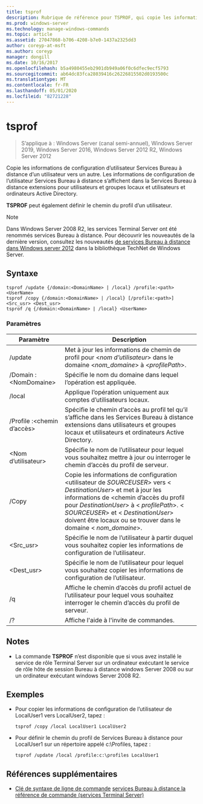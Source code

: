 ```yaml
---
title: tsprof
description: Rubrique de référence pour TSPROF, qui copie les informations de configuration utilisateur Services Bureau à distance d’un utilisateur vers un autre.
ms.prod: windows-server
ms.technology: manage-windows-commands
ms.topic: article
ms.assetid: 27047868-b706-4208-b7e0-1437a2325dd3
author: coreyp-at-msft
ms.author: coreyp
manager: dongill
ms.date: 10/16/2017
ms.openlocfilehash: b5a4980455eb2901db949a06f0c6dfec9ecf5793
ms.sourcegitcommit: ab64dc83fca28039416c26226815502d0193500c
ms.translationtype: MT
ms.contentlocale: fr-FR
ms.lasthandoff: 05/01/2020
ms.locfileid: "82721228"
---
```

# <a name="tsprof"></a>tsprof

> S’applique à : Windows Server (canal semi-annuel), Windows Server 2019, Windows Server 2016, Windows Server 2012 R2, Windows Server 2012

Copie les informations de configuration d’utilisateur Services Bureau à distance d’un utilisateur vers un autre.
Les informations de configuration de l’utilisateur Services Bureau à distance s’affichent dans la Services Bureau à distance extensions pour utilisateurs et groupes locaux et utilisateurs et ordinateurs Active Directory.

**TSPROF** peut également définir le chemin du profil d’un utilisateur.



> [!NOTE]
> Dans Windows Server 2008 R2, les services Terminal Server ont été renommés services Bureau à distance. Pour découvrir les nouveautés de la dernière version, consultez les nouveautés [de services Bureau à distance dans Windows server 2012](https://technet.microsoft.com/library/hh831527) dans la bibliothèque TechNet de Windows Server.

## <a name="syntax"></a>Syntaxe
```
tsprof /update {/domain:<DomainName> | /local} /profile:<path> <UserName>
tsprof /copy {/domain:<DomainName> | /local} [/profile:<path>] <Src_usr> <Dest_usr>
tsprof /q {/domain:<DomainName> | /local} <UserName>
```

### <a name="parameters"></a>Paramètres
|Paramètre|Description|
|-------|--------|
|/update|Met à jour les informations de chemin de profil pour <*nom d’utilisateur*> dans le domaine <*nom_domaine*> à <*profilePath*>.|
|/Domain :\<NomDomaine>|Spécifie le nom du domaine dans lequel l’opération est appliquée.|
|/local|Applique l’opération uniquement aux comptes d’utilisateurs locaux.|
|/Profile :\<chemin d’accès>|Spécifie le chemin d’accès au profil tel qu’il s’affiche dans les Services Bureau à distance extensions dans utilisateurs et groupes locaux et utilisateurs et ordinateurs Active Directory.|
|\<Nom d’utilisateur>|Spécifie le nom de l’utilisateur pour lequel vous souhaitez mettre à jour ou interroger le chemin d’accès du profil de serveur.|
|/Copy|Copie les informations de configuration \<utilisateur de *SOURCEUSER*> vers \< *DestinationUser*> et met à jour les informations de \<chemin d’accès du profil pour *DestinationUser*> à \< *profilePath*>. \< *SOURCEUSER*> et \< *DestinationUser*> doivent être locaux ou se trouver dans le domaine \< *nom_domaine*>.|
|\<Src_usr>|Spécifie le nom de l’utilisateur à partir duquel vous souhaitez copier les informations de configuration de l’utilisateur.|
|\<Dest_usr>|Spécifie le nom de l’utilisateur pour lequel vous souhaitez copier les informations de configuration de l’utilisateur.|
|/q|Affiche le chemin d’accès du profil actuel de l’utilisateur pour lequel vous souhaitez interroger le chemin d’accès du profil de serveur.|
|/?|Affiche l'aide à l'invite de commandes.|

## <a name="remarks"></a>Notes 
-   La commande **TSPROF** n’est disponible que si vous avez installé le service de rôle Terminal Server sur un ordinateur exécutant le service de rôle hôte de session Bureau à distance windows Server 2008 ou sur un ordinateur exécutant windows Server 2008 R2.

## <a name="examples"></a>Exemples
-   Pour copier les informations de configuration de l’utilisateur de LocalUser1 vers LocalUser2, tapez :
    ```
    tsprof /copy /local LocalUser1 LocalUser2
    ```
-   Pour définir le chemin du profil de Services Bureau à distance pour LocalUser1 sur un répertoire appelé c:\Profiles, tapez :
    ```
    tsprof /update /local /profile:c:\profiles LocalUser1
    ```

## <a name="additional-references"></a>Références supplémentaires
- [Clé de syntaxe de ligne de commande](command-line-syntax-key.md)
[services Bureau à distance la référence de commande (services Terminal Server)](remote-desktop-services-terminal-services-command-reference.md)
